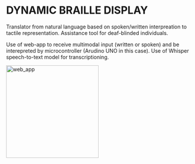 # DYNAMIC BRAILLE DISPLAY

Translator from natural language based on spoken/written interpreation to tactile representation. Assistance tool for deaf-blinded individuals.

Use of web-app to receive multimodal input (written or spoken) and be interepreted by microcontroller (Arudino UNO in this case). Use of Whisper speech-to-text model for transcriptioning.

<img src = "https://github.com/javidsegura/Dynamic-Braille-Display/assets/129964070/87dae6c9-5a84-45a1-b859-ecdaf3a4b1c5" alt = "web_app" width = 250 >



